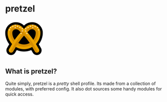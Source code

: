 # pretzel

![pretzel](pretzel.png)

## What is pretzel?
Quite simply, pretzel is a *pretty* shell profile. Its made from a collection of modules, with preferred config. It also dot sources some handy modules for quick access.